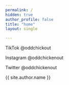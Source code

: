 ```yaml
---
permalink: /
hidden: true
author_profile: false
title: "home"
layout: single

---
```


TikTok @oddchickout

Instagram @oddchickenout

Twitter @oddchickenout

{{ site.author.name }}


